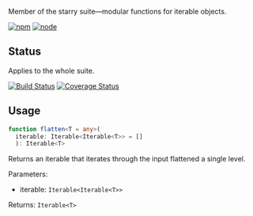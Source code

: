 Member of the starry suite—modular functions for iterable objects.

[![npm](https://img.shields.io/npm/v/starry.flatten.svg?style=flat-square)](https://www.npmjs.com/package/starry.flatten) [![node](https://img.shields.io/node/v/starry.flatten.svg?style=flat-square)](https://nodejs.org/en/download/)

## Status

Applies to the whole suite.

[![Build Status](https://img.shields.io/travis/seangenabe/starry.svg?style=flat-square)](https://travis-ci.org/seangenabe/starry) [![Coverage Status](https://img.shields.io/coveralls/seangenabe/starry.svg?style=flat-square)](https://coveralls.io/github/seangenabe/starry)

## Usage

```typescript
function flatten<T = any>(
  iterable: Iterable<Iterable<T>> = []
  ): Iterable<T>
```

Returns an iterable that iterates through the input flattened a single level.

Parameters: 
  * iterable: `Iterable<Iterable<T>>`

Returns: `Iterable<T>`

